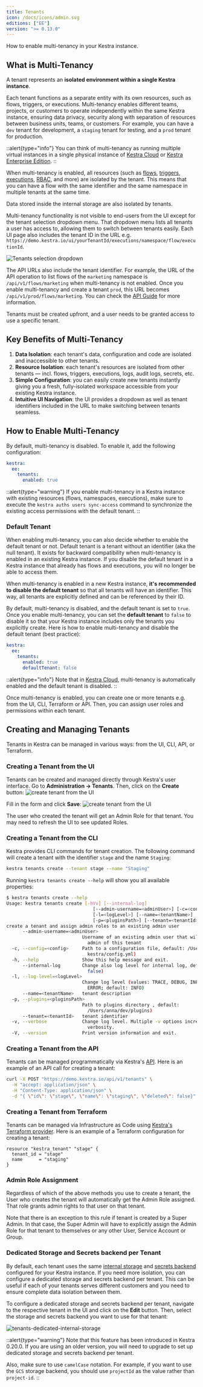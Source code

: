 ```yaml
---
title: Tenants
icon: /docs/icons/admin.svg
editions: ["EE"]
version: ">= 0.13.0"
---
```


How to enable multi-tenancy in your Kestra instance.


## What is Multi-Tenancy
A tenant represents an **isolated environment within a single Kestra instance**.

Each tenant functions as a separate entity with its own resources, such as flows, triggers, or executions. Multi-tenancy enables different teams, projects, or customers to operate independently within the same Kestra instance, ensuring data privacy, security along with separation of resources between business units, teams, or customers. For example, you can have a `dev` tenant for development, a `staging` tenant for testing, and a `prod` tenant for production.

::alert{type="info"}
You can think of multi-tenancy as running multiple virtual instances in a single physical instance of [Kestra Cloud](/cloud) or [Kestra Enterprise Edition](../06.enterprise/01.enterprise-edition.md).
::

When multi-tenancy is enabled, all resources (such as [flows](../04.workflow-components/01.flow.md), [triggers](../04.workflow-components/07.triggers/index.md), [executions](../04.workflow-components/03.execution.md), [RBAC](../06.enterprise/rbac.md), and more) are isolated by the tenant. This means that you can have a flow with the same identifier and the same namespace in multiple tenants at the same time.

Data stored inside the internal storage are also isolated by tenants.

Multi-tenancy functionality is not visible to end-users from the UI except for the tenant selection dropdown menu. That dropdown menu lists all tenants a user has access to, allowing them to switch between tenants easily. Each UI page also includes the tenant ID in the URL e.g. `https://demo.kestra.io/ui/yourTenantId/executions/namespace/flow/executionId`.

![Tenants selection dropdown](/docs/enterprise/tenants.png)

The API URLs also include the tenant identifier. For example, the URL of the API operation to list flows of the `marketing` namespace is `/api/v1/flows/marketing` when multi-tenancy is not enabled. Once you enable multi-tenancy and create a tenant `prod`, this URL becomes `/api/v1/prod/flows/marketing`. You can check the [API Guide](../api-reference/enterprise.md) for more information.

Tenants must be created upfront, and a user needs to be granted access to use a specific tenant.

## Key Benefits of Multi-Tenancy

1. **Data Isolation**: each tenant's data, configuration and code are isolated and inaccessible to other tenants.
2. **Resource Isolation**: each tenant's resources are isolated from other tenants — incl. flows, triggers, executions, logs, audit logs, secrets, etc.
3. **Simple Configuration**: you can easily create new tenants instantly giving you a fresh, fully-isolated workspace accessible from your existing Kestra instance.
4. **Intuitive UI Navigation**: the UI provides a dropdown as well as tenant identifiers included in the URL to make switching between tenants seamless.


## How to Enable Multi-Tenancy

By default, multi-tenancy is disabled. To enable it, add the following configuration:

```yaml
kestra:
  ee:
    tenants:
      enabled: true
```

::alert{type="warning"}
If you enable multi-tenancy in a Kestra instance with existing resources (flows, namespaces, executions), make sure to execute the `kestra auths users sync-access` command to synchronize the existing access permissions with the default tenant.
::

### Default Tenant

When enabling multi-tenancy, you can also decide whether to enable the default tenant or not. Default tenant is a tenant without an identifier (aka the null tenant). It exists for backward compatibility when multi-tenancy is enabled in an existing Kestra instance. If you disable the default tenant in a Kestra instance that already has flows and executions, you will no longer be able to access them.

When multi-tenancy is enabled in a new Kestra instance, **it's recommended to disable the default tenant** so that all tenants will have an identifier. This way, all tenants are explicitly defined and can be referenced by their ID.

By default, multi-tenancy is disabled, and the default tenant is set to `true`. Once you enable multi-tenancy, you can set the **default tenant** to `false` to disable it so that your Kestra instance includes only the tenants you explicitly create. Here is how to enable multi-tenancy and disable the default tenant (best practice):

```yaml
kestra:
  ee:
    tenants:
      enabled: true
      defaultTenant: false
```


::alert{type="info"}
Note that in [Kestra Cloud](/cloud), multi-tenancy is automatically enabled and the default tenant is disabled.
::

Once multi-tenancy is enabled, you can create one or more tenants e.g. from the UI, CLI, Terraform or API. Then, you can assign user roles and permissions within each tenant.


## Creating and Managing Tenants

Tenants in Kestra can be managed in various ways: from the UI, CLI, API, or Terraform.

### Creating a Tenant from the UI

Tenants can be created and managed directly through Kestra's user interface. Go to **Administration -> Tenants**. Then, click on the **Create** button:
![create tenant from the UI](/docs/enterprise/tenant-create.png)

Fill in the form and click **Save**:
![create tenant from the UI](/docs/enterprise/tenant-create-2.png)

The user who created the tenant will get an Admin Role for that tenant. You may need to refresh the UI to see updated Roles.

### Creating a Tenant from the CLI

Kestra provides CLI commands for tenant creation. The following command will create a tenant with the identifier `stage` and the name `Staging`:

```bash
kestra tenants create --tenant stage --name "Staging"
```

Running `kestra tenants create --help` will show you all available properties:

```bash
$ kestra tenants create --help
Usage: kestra tenants create [-hVv] [--internal-log]
                                [--admin-username=<adminUser>] [-c=<config>]
                                [-l=<logLevel>] [--name=<tenantName>]
                                [-p=<pluginsPath>] [--tenant=<tenantId>]
create a tenant and assign admin roles to an existing admin user
      --admin-username=<adminUser>
                            Username of an existing admin user that will be
                              admin of this tenant
  -c, --config=<config>     Path to a configuration file, default: /Users/anna/.
                              kestra/config.yml)
  -h, --help                Show this help message and exit.
      --internal-log        Change also log level for internal log, default:
                              false)
  -l, --log-level=<logLevel>
                            Change log level (values: TRACE, DEBUG, INFO, WARN,
                              ERROR; default: INFO)
      --name=<tenantName>   tenant description
  -p, --plugins=<pluginsPath>
                            Path to plugins directory , default:
                              /Users/anna/dev/plugins)
      --tenant=<tenantId>   tenant identifier
  -v, --verbose             Change log level. Multiple -v options increase the
                              verbosity.
  -V, --version             Print version information and exit.
```

### Creating a Tenant from the API

Tenants can be managed programmatically via Kestra's [API](../api-reference/enterprise.md#post-/api/v1/tenants). Here is an example of an API call for creating a tenant:

```bash
curl -X POST "https://demo.kestra.io/api/v1/tenants" \
  -H "accept: application/json" \
  -H "Content-Type: application/json" \
  -d "{ \"id\": \"stage\", \"name\": \"staging\", \"deleted\": false}"
```

### Creating a Tenant from Terraform

Tenants can be managed via Infrastructure as Code using [Kestra's Terraform provider](../13.terraform/resources/tenant.md). Here is an example of a Terraform configuration for creating a tenant:

```hcl
resource "kestra_tenant" "stage" {
  tenant_id = "stage"
  name      = "staging"
}
```

### Admin Role Assignment

Regardless of which of the above methods you use to create a tenant, the User who creates the tenant will automatically get the Admin Role assigned. That role grants admin rights to that user on that tenant.

Note that there is an exception to this rule if tenant is created by a Super Admin. In that case, the Super Admin will have to explicitly assign the Admin Role for that tenant to themselves or any other User, Service Account or Group.

### Dedicated Storage and Secrets backend per Tenant

By default, each tenant uses the same [internal storage](../configuration/index.md#internal-storage) and [secrets backend](./secrets-manager.md) configured for your Kestra instance. If you need more isolation, you can configure a dedicated storage and secrets backend per tenant. This can be useful if each of your tenants serves different customers and you need to ensure complete data isolation between them.

To configure a dedicated storage and secrets backend per tenant, navigate to the respective tenant in the UI and click on the **Edit** button. Then, select the storage and secrets backend you want to use for that tenant:

![tenants-dedicated-internal-storage](/docs/enterprise/tenants-dedicated-internal-storage.png)


::alert{type="warning"}
Note that this feature has been introduced in Kestra 0.20.0. If you are using an older version, you will need to upgrade to set up dedicated storage and secrets backend per tenant.

Also, make sure to use `camelCase` notation. For example, if you want to use the `GCS` storage backend, you should use `projectId` as the value rather than `project-id`.
::
